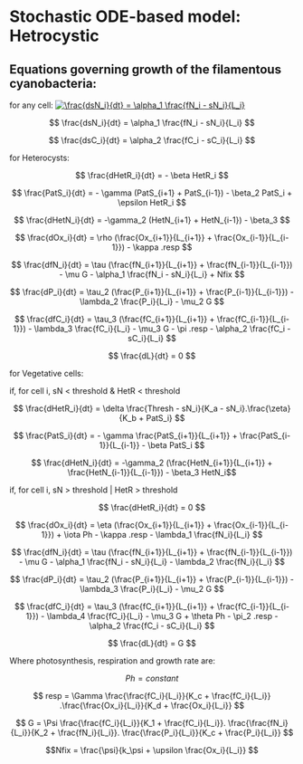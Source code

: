 # Stochastic ODE-based model: Hetrocystic 

## Equations governing growth of the filamentous cyanobacteria:

for any cell:
<a href="https://www.codecogs.com/eqnedit.php?latex=\frac{dsN_i}{dt}&space;=&space;\alpha_1&space;\frac{fN_i&space;-&space;sN_i}{L_i}" target="_blank"><img src="https://latex.codecogs.com/gif.latex?\frac{dsN_i}{dt}&space;=&space;\alpha_1&space;\frac{fN_i&space;-&space;sN_i}{L_i}" title="\frac{dsN_i}{dt} = \alpha_1 \frac{fN_i - sN_i}{L_i}" /></a>

$$ \frac{dsN_i}{dt} = \alpha_1 \frac{fN_i - sN_i}{L_i} $$

$$ \frac{dsC_i}{dt} = \alpha_2 \frac{fC_i - sC_i}{L_i} $$

for Heterocysts:

$$ \frac{dHetR_i}{dt} = - \beta HetR_i $$

$$ \frac{PatS_i}{dt} = - \gamma (PatS_{i+1} + PatS_{i-1}) - \beta_2 PatS_i + \epsilon HetR_i $$

$$ \frac{dHetN_i}{dt} = -\gamma_2 (HetN_{i+1} + HetN_{i-1}) - \beta_3 $$

$$ \frac{dOx_i}{dt} = \rho (\frac{Ox_{i+1}}{L_{i+1}} + \frac{Ox_{i-1}}{L_{i-1}}) - \kappa .resp $$

$$ \frac{dfN_i}{dt} = \tau (\frac{fN_{i+1}}{L_{i+1}} + \frac{fN_{i-1}}{L_{i-1}}) - \mu G - \alpha_1 \frac{fN_i - sN_i}{L_i} + Nfix $$

$$ \frac{dP_i}{dt} = \tau_2 (\frac{P_{i+1}}{L_{i+1}} + \frac{P_{i-1}}{L_{i-1}}) - \lambda_2 \frac{P_i}{L_i} - \mu_2 G $$

$$ \frac{dfC_i}{dt} = \tau_3 (\frac{fC_{i+1}}{L_{i+1}} + \frac{fC_{i-1}}{L_{i-1}}) - \lambda_3
\frac{fC_i}{L_i} - \mu_3 G - \pi .resp - \alpha_2 \frac{fC_i - sC_i}{L_i} $$

$$ \frac{dL}{dt} = 0 $$

for Vegetative cells:

if, for cell i, sN < threshold & HetR < threshold

$$ \frac{dHetR_i}{dt} = \delta \frac{Thresh - sN_i}{K_a - sN_i}.\frac{\zeta}{K_b + PatS_i}  $$

$$ \frac{PatS_i}{dt} = - \gamma \frac{PatS_{i+1}}{L_{i+1}} + \frac{PatS_{i-1}}{L_{i-1}} - \beta PatS_i $$

$$ \frac{dHetN_i}{dt} = -\gamma_2 (\frac{HetN_{i+1}}{L_{i+1}} + \frac{HetN_{i-1}}{L_{i-1}}) - \beta_3 HetN_i$$

if, for cell i, sN > threshold | HetR > threshold

$$ \frac{dHetR_i}{dt} = 0 $$

$$ \frac{dOx_i}{dt} = \eta (\frac{Ox_{i+1}}{L_{i+1}} + \frac{Ox_{i-1}}{L_{i-1}}) + \iota Ph - \kappa .resp - \lambda_1 \frac{fN_i}{L_i} $$

$$ \frac{dfN_i}{dt} = \tau (\frac{fN_{i+1}}{L_{i+1}} + \frac{fN_{i-1}}{L_{i-1}}) - \mu G - \alpha_1 \frac{fN_i - sN_i}{L_i} - \lambda_2 \frac{fN_i}{L_i} $$

$$ \frac{dP_i}{dt} = \tau_2 (\frac{P_{i+1}}{L_{i+1}} + \frac{P_{i-1}}{L_{i-1}}) - \lambda_3 \frac{P_i}{L_i} - \mu_2 G $$

$$ \frac{dfC_i}{dt} = \tau_3 (\frac{fC_{i+1}}{L_{i+1}} + \frac{fC_{i-1}}{L_{i-1}}) - \lambda_4 \frac{fC_i}{L_i} - \mu_3 G + \theta Ph - \pi_2 .resp - \alpha_2 \frac{fC_i - sC_i}{L_i} $$

$$ \frac{dL}{dt} = G $$

Where photosynthesis, respiration and growth rate are:

$$ Ph = constant $$

$$ resp = \Gamma \frac{\frac{fC_i}{L_i}}{K_c + \frac{fC_i}{L_i}} .\frac{\frac{Ox_i}{L_i}}{K_d + \frac{Ox_i}{L_i}} $$

$$ G = \Psi \frac{\frac{fC_i}{L_i}}{K_1 + \frac{fC_i}{L_i}}. \frac{\frac{fN_i}{L_i}}{K_2 + \frac{fN_i}{L_i}}. \frac{\frac{P_i}{L_i}}{K_c + \frac{P_i}{L_i}} $$

$$Nfix = \frac{\psi}{k_\psi + \upsilon \frac{Ox_i}{L_i}} $$



